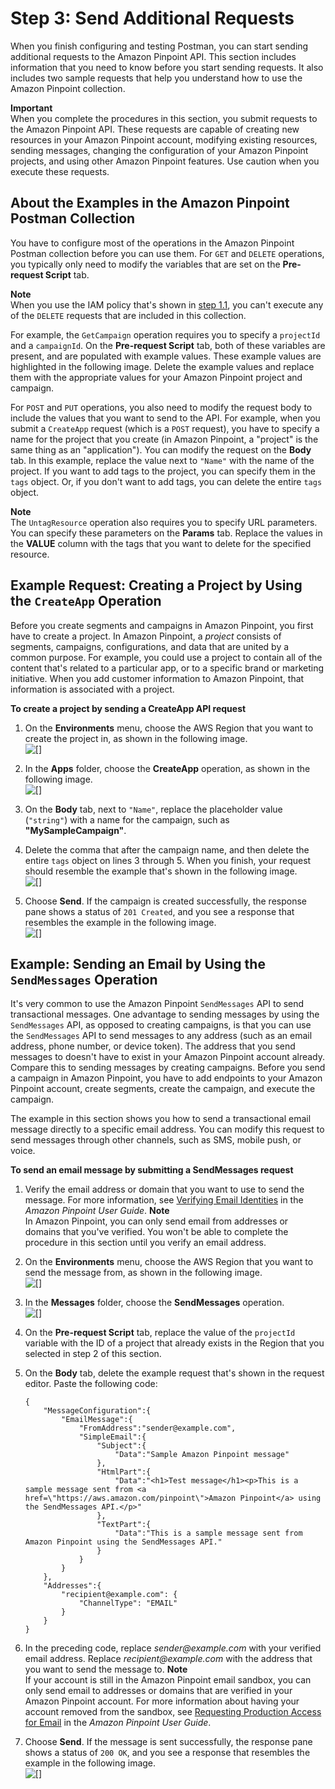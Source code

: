 # Step 3: Send Additional Requests<a name="tutorials-using-postman-sample-requests"></a>

When you finish configuring and testing Postman, you can start sending additional requests to the Amazon Pinpoint API\. This section includes information that you need to know before you start sending requests\. It also includes two sample requests that help you understand how to use the Amazon Pinpoint collection\.

**Important**  
When you complete the procedures in this section, you submit requests to the Amazon Pinpoint API\. These requests are capable of creating new resources in your Amazon Pinpoint account, modifying existing resources, sending messages, changing the configuration of your Amazon Pinpoint projects, and using other Amazon Pinpoint features\. Use caution when you execute these requests\.

## About the Examples in the Amazon Pinpoint Postman Collection<a name="tutorials-using-postman-sample-requests-about"></a>

You have to configure most of the operations in the Amazon Pinpoint Postman collection before you can use them\. For `GET` and `DELETE` operations, you typically only need to modify the variables that are set on the **Pre\-request Script** tab\.

**Note**  
When you use the IAM policy that's shown in [step 1\.1](tutorials-using-postman-iam-user.md#tutorials-using-postman-iam-user-create-policy), you can't execute any of the `DELETE` requests that are included in this collection\.

For example, the `GetCampaign` operation requires you to specify a `projectId` and a `campaignId`\. On the **Pre\-request Script** tab, both of these variables are present, and are populated with example values\. These example values are highlighted in the following image\. Delete the example values and replace them with the appropriate values for your Amazon Pinpoint project and campaign\.

For `POST` and `PUT` operations, you also need to modify the request body to include the values that you want to send to the API\. For example, when you submit a `CreateApp` request \(which is a `POST` request\), you have to specify a name for the project that you create \(in Amazon Pinpoint, a "project" is the same thing as an "application"\)\. You can modify the request on the **Body** tab\. In this example, replace the value next to `"Name"` with the name of the project\. If you want to add tags to the project, you can specify them in the `tags` object\. Or, if you don't want to add tags, you can delete the entire `tags` object\.

**Note**  
The `UntagResource` operation also requires you to specify URL parameters\. You can specify these parameters on the **Params** tab\. Replace the values in the **VALUE** column with the tags that you want to delete for the specified resource\.

## Example Request: Creating a Project by Using the `CreateApp` Operation<a name="tutorials-using-postman-sample-requests-createapp"></a>

Before you create segments and campaigns in Amazon Pinpoint, you first have to create a project\. In Amazon Pinpoint, a *project* consists of segments, campaigns, configurations, and data that are united by a common purpose\. For example, you could use a project to contain all of the content that's related to a particular app, or to a specific brand or marketing initiative\. When you add customer information to Amazon Pinpoint, that information is associated with a project\.

**To create a project by sending a CreateApp API request**

1. On the **Environments** menu, choose the AWS Region that you want to create the project in, as shown in the following image\.  
![\[\]](http://docs.aws.amazon.com/pinpoint/latest/developerguide/images/Postman_Tutorial_Environments.png)

1. In the **Apps** folder, choose the **CreateApp** operation, as shown in the following image\.  
![\[\]](http://docs.aws.amazon.com/pinpoint/latest/developerguide/images/Postman_Tutorial_3.2_2.png)

1. On the **Body** tab, next to `"Name"`, replace the placeholder value \(`"string"`\) with a name for the campaign, such as **"MySampleCampaign"**\.

1. Delete the comma that after the campaign name, and then delete the entire `tags` object on lines 3 through 5\. When you finish, your request should resemble the example that's shown in the following image\.  
![\[\]](http://docs.aws.amazon.com/pinpoint/latest/developerguide/images/Postman_Tutorial_3.2_4.png)

1. Choose **Send**\. If the campaign is created successfully, the response pane shows a status of `201 Created`, and you see a response that resembles the example in the following image\.  
![\[\]](http://docs.aws.amazon.com/pinpoint/latest/developerguide/images/Postman_Tutorial_3.2_5.png)

## Example: Sending an Email by Using the `SendMessages` Operation<a name="tutorials-using-postman-sample-requests-sendmessages"></a>

It's very common to use the Amazon Pinpoint `SendMessages` API to send transactional messages\. One advantage to sending messages by using the `SendMessages` API, as opposed to creating campaigns, is that you can use the `SendMessages` API to send messages to any address \(such as an email address, phone number, or device token\)\. The address that you send messages to doesn't have to exist in your Amazon Pinpoint account already\. Compare this to sending messages by creating campaigns\. Before you send a campaign in Amazon Pinpoint, you have to add endpoints to your Amazon Pinpoint account, create segments, create the campaign, and execute the campaign\.

The example in this section shows you how to send a transactional email message directly to a specific email address\. You can modify this request to send messages through other channels, such as SMS, mobile push, or voice\.

**To send an email message by submitting a SendMessages request**

1. Verify the email address or domain that you want to use to send the message\. For more information, see [Verifying Email Identities](https://docs.aws.amazon.com/pinpoint/latest/userguide/channels-email-manage-verify.html) in the *Amazon Pinpoint User Guide*\.
**Note**  
In Amazon Pinpoint, you can only send email from addresses or domains that you've verified\. You won't be able to complete the procedure in this section until you verify an email address\.

1. On the **Environments** menu, choose the AWS Region that you want to send the message from, as shown in the following image\.  
![\[\]](http://docs.aws.amazon.com/pinpoint/latest/developerguide/images/Postman_Tutorial_Environments.png)

1. In the **Messages** folder, choose the **SendMessages** operation\.  
![\[\]](http://docs.aws.amazon.com/pinpoint/latest/developerguide/images/Postman_Tutorial_3.3_3.png)

1. On the **Pre\-request Script** tab, replace the value of the `projectId` variable with the ID of a project that already exists in the Region that you selected in step 2 of this section\.

1. On the **Body** tab, delete the example request that's shown in the request editor\. Paste the following code:

   ```
   {
       "MessageConfiguration":{
           "EmailMessage":{
               "FromAddress":"sender@example.com",
               "SimpleEmail":{
                   "Subject":{
                       "Data":"Sample Amazon Pinpoint message"
                   },
                   "HtmlPart":{
                       "Data":"<h1>Test message</h1><p>This is a sample message sent from <a href=\"https://aws.amazon.com/pinpoint\">Amazon Pinpoint</a> using the SendMessages API.</p>"
                   },
                   "TextPart":{
                       "Data":"This is a sample message sent from Amazon Pinpoint using the SendMessages API."
                   }
               }
           }
       },
       "Addresses":{
           "recipient@example.com": {
               "ChannelType": "EMAIL"
           }
       }
   }
   ```

1. In the preceding code, replace *sender@example\.com* with your verified email address\. Replace *recipient@example\.com* with the address that you want to send the message to\.
**Note**  
If your account is still in the Amazon Pinpoint email sandbox, you can only send email to addresses or domains that are verified in your Amazon Pinpoint account\. For more information about having your account removed from the sandbox, see [ Requesting Production Access for Email](https://docs.aws.amazon.com/pinpoint/latest/userguide/channels-email-setup-production-access.html) in the *Amazon Pinpoint User Guide*\.

1. Choose **Send**\. If the message is sent successfully, the response pane shows a status of `200 OK`, and you see a response that resembles the example in the following image\.  
![\[\]](http://docs.aws.amazon.com/pinpoint/latest/developerguide/images/Postman_Tutorial_3.3_7.png)
